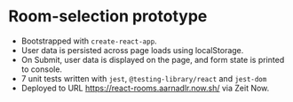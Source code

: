 # Room-selection prototype

- Bootstrapped with `create-react-app`.
- User data is persisted across page loads using localStorage.
- On Submit, user data is displayed on the page, and form state is printed to console.
- 7 unit tests written with `jest`, `@testing-library/react` and `jest-dom`
- Deployed to URL https://react-rooms.aarnadlr.now.sh/ via Zeit Now.
